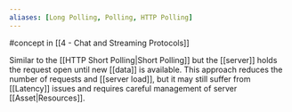 ```yaml
---
aliases: [Long Polling, Polling, HTTP Polling]
---
```


#concept in [[4 - Chat and Streaming Protocols]]

Similar to the [[HTTP Short Polling|Short Polling]] but the [[server]] holds the request open until new [[data]] is available. This approach reduces the number of requests and [[server load]], but it may still suffer from [[Latency]] issues and requires careful management of server [[Asset|Resources]].